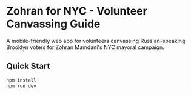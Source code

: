 # Zohran for NYC - Volunteer Canvassing Guide

A mobile-friendly web app for volunteers canvassing Russian-speaking Brooklyn voters for Zohran Mamdani's NYC mayoral campaign.

## Quick Start
```bash
npm install
npm run dev